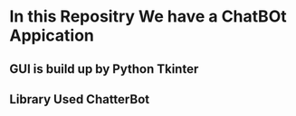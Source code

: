 # In this Repositry We have a ChatBOt Appication 
## GUI is build up by Python Tkinter
##  Library Used ChatterBot

